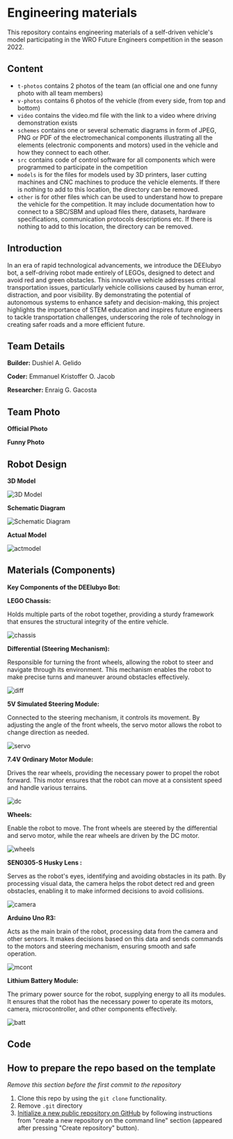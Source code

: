 Engineering materials
====

This repository contains engineering materials of a self-driven vehicle's model participating in the WRO Future Engineers competition in the season 2022.

## Content

* `t-photos` contains 2 photos of the team (an official one and one funny photo with all team members)
* `v-photos` contains 6 photos of the vehicle (from every side, from top and bottom)
* `video` contains the video.md file with the link to a video where driving demonstration exists
* `schemes` contains one or several schematic diagrams in form of JPEG, PNG or PDF of the electromechanical components illustrating all the elements (electronic components and motors) used in the vehicle and how they connect to each other.
* `src` contains code of control software for all components which were programmed to participate in the competition
* `models` is for the files for models used by 3D printers, laser cutting machines and CNC machines to produce the vehicle elements. If there is nothing to add to this location, the directory can be removed.
* `other` is for other files which can be used to understand how to prepare the vehicle for the competition. It may include documentation how to connect to a SBC/SBM and upload files there, datasets, hardware specifications, communication protocols descriptions etc. If there is nothing to add to this location, the directory can be removed.

## Introduction

In an era of rapid technological advancements, we introduce the DEElubyo bot, a self-driving robot made entirely of LEGOs, designed to detect and avoid red and green obstacles. This innovative vehicle addresses critical transportation issues, particularly vehicle collisions caused by human error, distraction, and poor visibility. By demonstrating the potential of autonomous systems to enhance safety and decision-making, this project highlights the importance of STEM education and inspires future engineers to tackle transportation challenges, underscoring the role of technology in creating safer roads and a more efficient future.

## Team Details

**Builder:** Dushiel A. Gelido       

**Coder:** Emmanuel Kristoffer O. Jacob

**Researcher:** Enraig G. Gacosta     

## Team Photo

**Official Photo**

**Funny Photo**

## Robot Design

**3D Model**

![3D Model](https://github.com/tangorang3/DEElubyo--WRO--Future-Engineers/blob/e23e0bc454aefcd58759c99dcca3c8f36269866a/v-photos/3D%20Model.png)  

**Schematic Diagram**

![Schematic Diagram](https://github.com/tangorang3/DEElubyo--WRO--Future-Engineers/blob/720f28bd67417a89f22368ee3b6f2d5549427a16/schemes/Screenshot%202024-07-08%20141758.png)

**Actual Model**

![actmodel](https://github.com/tangorang3/DEElubyo--WRO--Future-Engineers/blob/28103a7179e8929c8061afcaf37504025f59bc93/v-photos/Screenshot%202024-07-11%20115741.png) 

## Materials (Components)

**Key Components of the DEElubyo Bot:**   


**LEGO Chassis:** 

Holds multiple parts of the robot together, providing a sturdy framework that ensures the structural integrity of the entire vehicle.

![chassis]()

**Differential (Steering Mechanism):** 

Responsible for turning the front wheels, allowing the robot to steer and navigate through its environment. This mechanism enables the robot to make precise turns and maneuver around obstacles effectively.

![diff]()

**5V Simulated Steering Module:** 

Connected to the steering mechanism, it controls its movement. By adjusting the angle of the front wheels, the servo motor allows the robot to change direction as needed.

![servo](https://github.com/tangorang3/DEElubyo--WRO--Future-Engineers/blob/6b5172c78027737333dd0192c2d5283dd9a0bc72/other/Screenshot%202024-07-09%20123904.png)

**7.4V Ordinary Motor Module:** 

Drives the rear wheels, providing the necessary power to propel the robot forward. This motor ensures that the robot can move at a consistent speed and handle various terrains.

![dc](https://github.com/tangorang3/DEElubyo--WRO--Future-Engineers/blob/6b5172c78027737333dd0192c2d5283dd9a0bc72/other/Screenshot%202024-07-09%20123839.png)

**Wheels:** 

Enable the robot to move. The front wheels are steered by the differential and servo motor, while the rear wheels are driven by the DC motor.

![wheels](https://github.com/tangorang3/DEElubyo--WRO--Future-Engineers/blob/62c3faea826398e1a21b1945e9774c61b0f557ca/other/Screenshot%202024-07-09%20152316.png)

**SEN0305-S Husky Lens :** 

Serves as the robot's eyes, identifying and avoiding obstacles in its path. By processing visual data, the camera helps the robot detect red and green obstacles, enabling it to make informed decisions to avoid collisions.

![camera](https://github.com/tangorang3/DEElubyo--WRO--Future-Engineers/blob/53d769406da8ff102def24d6fcc7b31851dffc8a/other/Screenshot%202024-07-22%20180644.png)

**Arduino Uno R3:** 

Acts as the main brain of the robot, processing data from the camera and other sensors. It makes decisions based on this data and sends commands to the motors and steering mechanism, ensuring smooth and safe operation.

![mcont]()

**Lithium Battery Module:** 

The primary power source for the robot, supplying energy to all its modules. It ensures that the robot has the necessary power to operate its motors, camera, microcontroller, and other components effectively.

![batt](https://github.com/tangorang3/DEElubyo--WRO--Future-Engineers/blob/6b5172c78027737333dd0192c2d5283dd9a0bc72/other/Screenshot%202024-07-09%20123947.png)

## Code



## How to prepare the repo based on the template

_Remove this section before the first commit to the repository_

1. Clone this repo by using the `git clone` functionality.
2. Remove `.git` directory
3. [Initialize a new public repository on GitHub](https://github.com/new) by following instructions from "create a new repository on the command line" section (appeared after pressing "Create repository" button).
